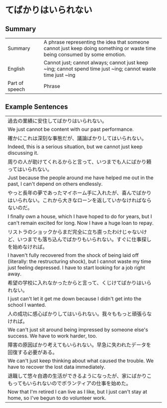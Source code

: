 # てばかりはいられない

## Summary

<table><tr>   <td>Summary<td>   <td>A phrase representing the idea that someone cannot just keep doing something or waste time being consumed by some emotion.</td><tr><tr>   <td>English<td>   <td>Cannot just; cannot always; cannot just keep ~ing; cannot spend time just ~ing; cannot waste time just ~ing</td><tr><tr>   <td>Part of speech<td>   <td>Phrase</td><tr></table></table></table>

## Example Sentences

<table><tr><td>過去の業績に安住してばかりはいられない。<td><tr><tr><td>We just cannot be content with our past performance.<td><tr><tr><td>確かにこれは深刻な事態だが、議論ばかりしてはいられない。<td><tr><tr><td>Indeed, this is a serious situation, but we cannot just keep discussing it.<td><tr><tr><td>周りの人が助けてくれるからと言って、いつまでも人にばかり頼ってはいられない。<td><tr><tr><td>Just because the people around me have helped me out in the past, I can't depend on others endlessly.<td><tr><tr><td>やっと長年の夢であったマイホーム手に入れたが、喜んでばかりはいられない。これから大きなローンを返していかなければならないのだ。<td><tr><tr><td>I ﬁnally own a house, which I have hoped to do for years, but I can't remain excited for long. Now I have a huge loan to repay.<td><tr><tr><td>リストラのショックからまだ完全に立ち直ったわけじゃないけど、いつまでも落ち込んでばかりもいられない。すぐに仕事探しを始めなければ。<td><tr><tr><td>I haven't fully recovered from the shock of being laid off (literally: the restructuring shock), but I cannot waste my time just feeling depressed. I have to start looking for a job right away.<td><tr><tr><td>希望の学校に入れなかったからと言って、くじけてばかりはいられない。<td><tr><tr><td>I just can't let it get me down because I didn't get into the school I wanted.<td><tr><tr><td>人の成功に感心ばかりしてはいられない。我々ももっと頑張らなければ。<td><tr><tr><td>We can't just sit around being impressed by someone else's success. We have to work harder, too.<td><tr><tr><td>障害の原因ばかり考えてもいられない。早急に失われたデータを回復する必要がある。<td><tr><tr><td>We can't just keep thinking about what caused the trouble. We have to recover the lost data immediately.<td><tr><tr><td>退職して悠々自適の生活ができるようになったが、家にばかりこもってもいられないのでボランティアの仕事を始めた。<td><tr><tr><td>Now that I'm retired I can live as I like, but I just can't stay at home, so I've begun to do volunteer work.<td><tr></table>

